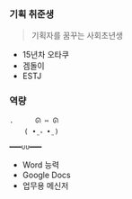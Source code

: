 ###  기획 취준생 
> 기획자를 꿈꾸는 사회초년생
- 15년차 오타쿠 
- 겜돌이
- ESTJ

### 역량

~~~
.⠀⠀   ᘏ ⑅ ᘏ
⠀⠀⠀( •̤ ༝ •̤ )
━━━∪∪━━━

~~~

-  Word 능력
- Google Docs
- 업무용 메신저
